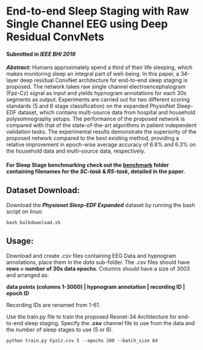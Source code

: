 # End-to-end Sleep Staging with Raw Single Channel EEG using Deep Residual ConvNets
#### Submitted in *IEEE BHI 2019*

***Abstract:*** Humans approximately spend a third of their life sleeping, which makes monitoring sleep an integral part of well-being. In this paper, a 34-layer deep residual ConvNet architecture for end-to-end sleep staging is proposed. The network takes raw single channel electroencephalogram (Fpz-Cz) signal as input and yields hypnogram annotations for each 30s segments as output. Experiments are carried out for two different scoring standards (5 and 6 stage classification) on the expanded PhysioNet Sleep-EDF dataset, which contains multi-source data from hospital and household polysomnography setups. The performance of the proposed network is compared with that of the state-of-the-art algorithms in patient independent validation tasks. The experimental results demonstrate the superiority of the proposed network compared to the best existing method, providing a relative improvement in epoch-wise average accuracy of 6.8% and 6.3% on the household data and multi-source data, respectively.

#### For Sleep Stage benchmarking check out the [benchmark](https://github.com/AhmedImtiazPrio/ASSC/tree/r1.0/benchmark) folder containing filenames for the *SC-task* & *RS-task*, detailed in the paper.

## Dataset Download:

Download the ***Physionet Sleep-EDF Expanded*** dataset by running the bash script on linux:
```
bash bulkdownload.sh
```
## Usage:

Download and create *.csv* files containing EEG Data and hypnogram annotations, place them in the *data* sub-folder. The *.csv* files should have **rows = number of 30s data epochs**. Columns should have a size of 3003 and arranged as:

**data points (columns 1-3000) | hypnogram annotation | recording ID | epoch ID**

Recording IDs are renamed from 1-61. 

Use the train.py file to train the proposed Resnet-34 Architecture for end-to-end sleep staging. Specify the **.csv** channel file to use from the data and the number of sleep stages to use (5 or 6).
```
python train.py FpzCz.csv 5 --epochs 200 --batch_size 64
```
